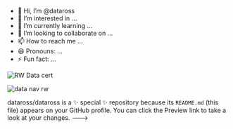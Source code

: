 - 👋 Hi, I’m @dataross
- 👀 I’m interested in ...
- 🌱 I’m currently learning ...
- 💞️ I’m looking to collaborate on ...
- 📫 How to reach me ...
- 😄 Pronouns: ...
- ⚡ Fun fact: ...

![RW Data cert](https://github.com/user-attachments/assets/6845ef18-166c-416c-9b20-778720a45a0f)

![data nav rw](https://github.com/user-attachments/assets/22551fb9-b2e0-4237-8e44-81bd3749324c)



dataross/dataross is a ✨ special ✨ repository because its `README.md` (this file) appears on your GitHub profile.
You can click the Preview link to take a look at your changes.
--->
